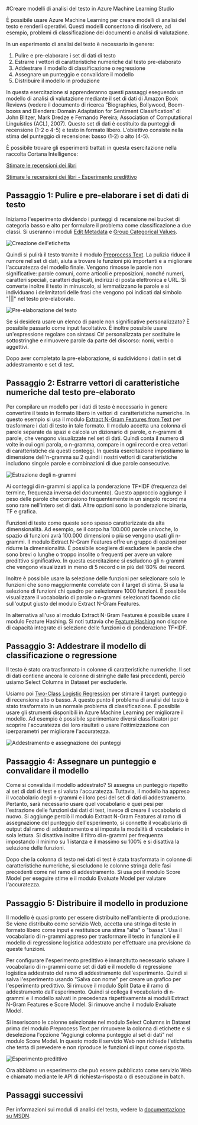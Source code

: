 <properties
	pageTitle="Creare modelli di analisi del testo in Azure Machine Learning Studio | Microsoft Azure"
	description="Come creare modelli di analisi del testo in Azure Machine Learning Studio usando moduli di pre-elaborazione del testo, estrazione degli n-grammi o hashing delle caratteristiche"
	services="machine-learning"
	documentationCenter=""
	authors="rastala"
	manager="jhubbard"
	editor=""/>

<tags
	ms.service="machine-learning"
	ms.workload="data-services"
	ms.tgt_pltfrm="na"
	ms.devlang="na"
	ms.topic="article"
	ms.date="09/06/2016"
	ms.author="roastala" />


#Creare modelli di analisi del testo in Azure Machine Learning Studio

È possibile usare Azure Machine Learning per creare modelli di analisi del testo e renderli operativi. Questi modelli consentono di risolvere, ad esempio, problemi di classificazione dei documenti o analisi di valutazione.

In un esperimento di analisi del testo è necessario in genere:

 1. Pulire e pre-elaborare i set di dati di testo
 2. Estrarre i vettori di caratteristiche numeriche dal testo pre-elaborato
 3. Addestrare il modello di classificazione o regressione
 4. Assegnare un punteggio e convalidare il modello
 5. Distribuire il modello in produzione

In questa esercitazione si apprenderanno questi passaggi eseguendo un modello di analisi di valutazione mediante il set di dati di Amazon Book Reviews (vedere il documento di ricerca “Biographies, Bollywood, Boom-boxes and Blenders: Domain Adaptation for Sentiment Classification” di John Blitzer, Mark Dredze e Fernando Pereira; Association of Computational Linguistics (ACL), 2007). Questo set di dati è costituito da punteggi di recensione (1-2 o 4-5) e testo in formato libero. L'obiettivo consiste nella stima del punteggio di recensione: basso (1-2) o alto (4-5).

È possibile trovare gli esperimenti trattati in questa esercitazione nella raccolta Cortana Intelligence:

[Stimare le recensioni dei libri](https://gallery.cortanaintelligence.com/Experiment/Predict-Book-Reviews-1)

[Stimare le recensioni dei libri - Esperimento predittivo](https://gallery.cortanaintelligence.com/Experiment/Predict-Book-Reviews-Predictive-Experiment-1)

## Passaggio 1: Pulire e pre-elaborare i set di dati di testo

Iniziamo l'esperimento dividendo i punteggi di recensione nei bucket di categoria basso e alto per formulare il problema come classificazione a due classi. Si useranno i moduli [Edit Metadata](https://msdn.microsoft.com/library/azure/dn905986.aspx) e [Group Categorical Values](https://msdn.microsoft.com/library/azure/dn906014.aspx).

![Creazione dell'etichetta](./media/machine-learning-text-analytics-module-tutorial/create-label.png)

Quindi si pulirà il testo tramite il modulo [Preprocess Text](https://msdn.microsoft.com/library/azure/mt762915.aspx). La pulizia riduce il rumore nel set di dati, aiuta a trovare le funzioni più importanti e a migliorare l'accuratezza del modello finale. Vengono rimosse le parole non significative: parole comuni, come articoli e preposizioni, nonché numeri, caratteri speciali, caratteri duplicati, indirizzi di posta elettronica e URL. Si converte inoltre il testo in minuscolo, si lemmatizzano le parole e si individuano i delimitatori delle frasi che vengono poi indicati dal simbolo "|||" nel testo pre-elaborato.

![Pre-elaborazione del testo](./media/machine-learning-text-analytics-module-tutorial/preprocess-text.png)

Se si desidera usare un elenco di parole non significative personalizzato? È possibile passarlo come input facoltativo. È inoltre possibile usare un'espressione regolare con sintassi C# personalizzata per sostituire le sottostringhe e rimuovere parole da parte del discorso: nomi, verbi o aggettivi.

Dopo aver completato la pre-elaborazione, si suddividono i dati in set di addestramento e set di test.

## Passaggio 2: Estrarre vettori di caratteristiche numeriche dal testo pre-elaborato

Per compilare un modello per i dati di testo è necessario in genere convertire il testo in formato libero in vettori di caratteristiche numeriche. In questo esempio si usa il modulo [Extract N-Gram Features from Text](https://msdn.microsoft.com/library/azure/mt762916.aspx) per trasformare i dati di testo in tale formato. Il modulo accetta una colonna di parole separate da spazi e calcola un dizionario di parole, o n-grammi di parole, che vengono visualizzate nel set di dati. Quindi conta il numero di volte in cui ogni parola, o n-gramma, compare in ogni record e crea vettori di caratteristiche da questi conteggi. In questa esercitazione impostiamo la dimensione dell'n-gramma su 2 quindi i nostri vettori di caratteristiche includono singole parole e combinazioni di due parole consecutive.

![Estrazione degli n-grammi](./media/machine-learning-text-analytics-module-tutorial/extract-ngrams.png)

Ai conteggi di n-grammi si applica la ponderazione TF*IDF (frequenza del termine, frequenza inversa del documento). Questo approccio aggiunge il peso delle parole che compaiono frequentemente in un singolo record ma sono rare nell'intero set di dati. Altre opzioni sono la ponderazione binaria, TF e grafica.

Funzioni di testo come queste sono spesso caratterizzate da alta dimensionalità. Ad esempio, se il corpo ha 100.000 parole univoche, lo spazio di funzioni avrà 100.000 dimensioni o più se vengono usati gli n-grammi. Il modulo Extract N-Gram Features offre un gruppo di opzioni per ridurre la dimensionalità. È possibile scegliere di escludere le parole che sono brevi o lunghe o troppo insolite o frequenti per avere un valore predittivo significativo. In questa esercitazione si escludono gli n-grammi che vengono visualizzati in meno di 5 record o in più dell'80% dei record.

Inoltre è possibile usare la selezione delle funzioni per selezionare solo le funzioni che sono maggiormente correlate con il target di stima. Si usa la selezione di funzioni chi quadro per selezionare 1000 funzioni. È possibile visualizzare il vocabolario di parole o n-grammi selezionati facendo clic sull'output giusto del modulo Extract N-Gram Features.

In alternativa all'uso al modulo Extract N-Gram Features è possibile usare il modulo Feature Hashing. Si noti tuttavia che [Feature Hashing](https://msdn.microsoft.com/library/azure/dn906018.aspx) non dispone di capacità integrate di selezione delle funzioni o di ponderazione TF*IDF.

## Passaggio 3: Addestrare il modello di classificazione o regressione

Il testo è stato ora trasformato in colonne di caratteristiche numeriche. Il set di dati contiene ancora le colonne di stringhe dalle fasi precedenti, perciò usiamo Select Columns in Dataset per escluderle.

Usiamo poi [Two-Class Logistic Regression](https://msdn.microsoft.com/library/azure/dn905994.aspx) per stimare il target: punteggio di recensione alto o basso. A questo punto il problema di analisi del testo è stato trasformato in un normale problema di classificazione. È possibile usare gli strumenti disponibili in Azure Machine Learning per migliorare il modello. Ad esempio è possibile sperimentare diversi classificatori per scoprire l'accuratezza dei loro risultati o usare l'ottimizzazione con iperparametri per migliorare l'accuratezza.

![Addestramento e assegnazione dei punteggi](./media/machine-learning-text-analytics-module-tutorial/scoring-text.png)

## Passaggio 4: Assegnare un punteggio e convalidare il modello

Come si convalida il modello addestrato? Si assegna un punteggio rispetto al set di dati di test e si valuta l'accuratezza. Tuttavia, il modello ha appreso il vocabolario degli n-grammi e i loro pesi del set di dati di addestramento. Pertanto, sarà necessario usare quel vocabolario e quei pesi per l'estrazione delle funzioni dai dati di test, invece di creare il vocabolario di nuovo. Si aggiunge perciò il modulo Extract N-Gram Features al ramo di assegnazione del punteggio dell'esperimento, si connette il vocabolario di output dal ramo di addestramento e si imposta la modalità di vocabolario in sola lettura. Si disattiva inoltre il filtro di n-grammi per frequenza impostando il minimo su 1 istanza e il massimo su 100% e si disattiva la selezione delle funzioni.

Dopo che la colonna di testo nei dati di test è stata trasformata in colonne di caratteristiche numeriche, si escludono le colonne stringa delle fasi precedenti come nel ramo di addestramento. Si usa poi il modulo Score Model per eseguire stime e il modulo Evaluate Model per valutare l'accuratezza.

## Passaggio 5: Distribuire il modello in produzione

Il modello è quasi pronto per essere distribuito nell'ambiente di produzione. Se viene distribuito come servizio Web, accetta una stringa di testo in formato libero come input e restituisce una stima "alta" o "bassa". Usa il vocabolario di n-grammi appreso per trasformare il testo in funzioni e il modello di regressione logistica addestrato per effettuare una previsione da queste funzioni.

Per configurare l'esperimento predittivo è innanzitutto necessario salvare il vocabolario di n-grammi come set di dati e il modello di regressione logistica addestrato del ramo di addestramento dell'esperimento. Quindi si salva l'esperimento usando "Salva con nome" per creare un grafico per l'esperimento predittivo. Si rimuove il modulo Split Data e il ramo di addestramento dall'esperimento. Quindi si collega il vocabolario di n-grammi e il modello salvati in precedenza rispettivamente ai moduli Extract N-Gram Features e Score Model. Si rimuove anche il modulo Evaluate Model.

Si inseriscono le colonne selezionate nel modulo Select Columns in Dataset prima del modulo Preprocess Text per rimuovere la colonna di etichette e si deseleziona l'opzione "Aggiungi colonna punteggio al set di dati" nel modulo Score Model. In questo modo il servizio Web non richiede l'etichetta che tenta di prevedere e non riproduce le funzioni di input come risposta.

![Esperimento predittivo](./media/machine-learning-text-analytics-module-tutorial/predictive-text.png)

Ora abbiamo un esperimento che può essere pubblicato come servizio Web e chiamato mediante le API di richiesta-risposta o di esecuzione in batch.

## Passaggi successivi

Per informazioni sui moduli di analisi del testo, vedere la [documentazione su MSDN](https://msdn.microsoft.com/library/azure/dn905886.aspx).

<!---HONumber=AcomDC_0914_2016-->